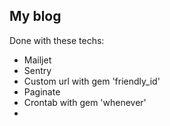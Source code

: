 ## My blog

Done with these techs:

* Mailjet
* Sentry
* Custom url with gem 'friendly_id'
* Paginate
* Crontab with gem 'whenever'
* 
